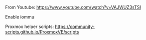 
From Youtube: https://www.youtube.com/watch?v=VAJWUZ3sTSI

Enable iommu

Proxmox helper scripts:
https://community-scripts.github.io/ProxmoxVE/scripts